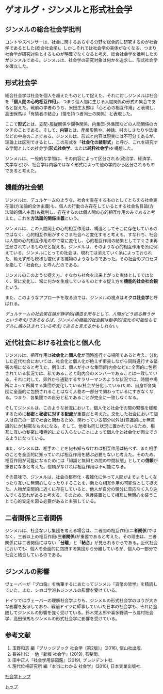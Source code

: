 # ゲオルグ・ジンメルと形式社会学

## ジンメルの総合社会学批判

コントやスペンサーは、社会に関するあらゆる分野を総合的に研究するのが社会学であるとした(総合社会学)。しかしそれでは社会学の実体がなくなる、つまり社会学が研究対象とするものが明確でなくなると考え、総合社会学を批判したのがジンメルである。ジンメルは、社会学の研究対象は何かを追求し、形式社会学を確立した。

## 形式社会学

総合社会学は社会を個人を超えたものとして捉えた。それに対しジンメルは社会を「**個人間の心的相互作用**」、つまり個人間に生じる人間関係の形式の集合であると捉えた。戦前の学者のうち、米田庄太郎は「心と心の相互作用」と表現し、高田保馬は「有情者の結合」〔情を持つ者同士の関係〕と表現した。

ここで**形式**とは、支配-服従関係や闘争関係、内集団-外集団などの人間関係のカタチのことである。そして、**内容**とは、産業形態や、神話、村のしきたりや法律などの中身のことである。ジンメルは、形式と内容は現実には不可分であるが、理論上は区別できるとし、この形式を「**社会化の諸形式**」と呼び、これを研究する学問としての社会学(**形式社会学**、または**純粋社会学**)を構想した。

ジンメルは、一般的な学問は、その内容によって区分される(政治学、経済学、文学など)が、社会学は内容ではなく形式によって他の学問から区分されるものであると考えた。

## 機能的社会観

ジンメルは、デュルケームのような、社会を実在するものとしてとらえる社会実在論(方法論的全体主義)も、個人の行動のみ存在しているとする社会名目論(方法論的個人主義)も批判し、存在するのは個人間の心的相互作用のみであると考えた。これを**方法論的関係主義**という。

ジンメルは、この人間同士の心的相互作用は、構造としてそこに存在しているのではなく、心的相互作用がすぐさま社会へと変化すると考える。すなわち、社会は人間の心的相互作用の中で常に変化し、心的相互作用の結果としてすぐさま再生産されているものだと捉える。ジンメルは、そのような心的相互作用を糸に例えている。ジンメルにとっての社会は、現れては消えていく糸によっておられた、絶えず形も模様も変化する織物のようなものであった。その社会のプロセスを指して「社会化」と呼んだのである。

ジンメルのこのような捉え方、すなわち社会を出来上がった実体としてではなく、常に変化し、常に何かを生成しているものとする捉え方を**機能的社会社会観**という。

また、このようなアプローチを取る点では、ジンメルの視点は**ミクロ社会学**と呼ばれる。

*デュルケームの社会実在論が静学的(構造を所与として、人間がどう振る舞うかという考え)であるならば、ジンメルの機能的社会観は動学的(変化の可能性もモデルに組み込まれている考え)であると言えるかもしれない。*

## 近代社会における社会化と個人化

ジンメルは、相互作用は**社会化**と**個人化**が同時進行する場所であると考え、分化した近代社会においては、社会化と個人化が絶えず衝突しながら同時進行する緊張の場になると考えた。例えば、個人が小さな集団(町内会など)に全面的に包摂されている状況では、私であることと町内会のメンバーであることは一致している。それに対して、郊外から通勤するサラリーマンのような状況では、時間や場所によって所属する集団が変化している(社会が分化している)ため、自身が各集団に全面的に包摂されることはなく人格の一部分で関わっているにすぎなくなる。つまり、各集団での自分と私であることが完全に一致しなくなる。

そしてジンメルは、このような状況において、個人化と社会化の間の緊張を緩和するために**秘密**と**秘密に対する配慮**が重要だと考えた。文化した社会において個人は自己の一部で社会と関わるため、関わっている部分以外は(意識的にか無意識的にか)秘密なものになる。そして、他者も同じ状況に置かれているため、相互に互いの秘密に積極的に立ち入らないことによって個人化と社会化が両立できるようになっている。

また、ジンメルは、相手のことを何も知らなければ相互作用は結べず、また相手のことを全面的に知っていれば相互作用を結ぶ必要もないと考えた。そのため、相互作用が可能になるためには「知識と無知との間の中間状態」としての**信頼**が重要になると考えた。信頼がなければ相互作用は不可能になる。

その意味で、ジンメルは、社会の都市化・複雑化に伴って人間がよそよそしくなったり互いに無関心になったりすることを、新たな相互作用の可能性として捉えた。人物が空間的に近くに存在していると、他人が自分の領分に否応なく入り込んでくる恐れがあると考える。そのため、保護装置として相互に無関心を装うことで心的安定を図る必要があると主張している。

## 二者関係と三者関係

ジンメルは、社会ないし集団を考える場合は、二者間の相互作用(**二者関係**)ではなく、三者以上の相互作用(**三者関係**)が重要であると考えた。その理由は、三者関係には二者関係にはない「**分離**」と「**結合**」が見られるからである。近代社会においても、個人を全面的に包摂する集団から分離しているが、個人の一部分で社会と結合しているのである。

## ジンメルの影響

ヴェーバーが『プロ倫』を執筆するにあたってジンメル『貨幣の哲学』を精読していた。また、シカゴ学派もジンメルの影響を受けている。

ドイツではヴェーバーの理解社会学よりも、ジンメルの形式社会学のほうが大きな影響を及ぼしており、戦前ドイツに師事していいた日本の社会学も、それに追随してジンメルの影響を強く受けている。鈴木栄太郎や喜多野清一ら農村社会学、高田保馬もジンメルの形式社会学に影響を受けている。

## 参考文献

1. 玉野和志 編『ブリッジブック 社会学〔第2版〕』(2016), 信山社出版.
2. 長谷川公一 他『新版 社会学』(2019), 有斐閣.
3. 田中正人『社会学用語図鑑』(2019), プレジデント社.
4. 現代位相研究所 編『本当にわかる 社会学』(2010), 日本実業出版社.

[社会学トップ](/sociology)

[トップ](/)

